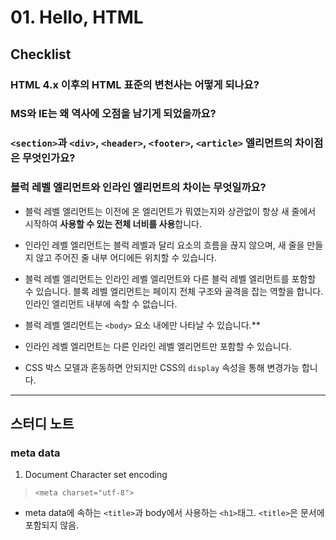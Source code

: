 # 01. Hello, HTML

## Checklist

### HTML 4.x 이후의 HTML 표준의 변천사는 어떻게 되나요?

### MS와 IE는 왜 역사에 오점을 남기게 되었을까요?

### `<section>`과 `<div>`, `<header>`, `<footer>`, `<article>` 엘리먼트의 차이점은 무엇인가요?

### 블럭 레벨 엘리먼트와 인라인 엘리먼트의 차이는 무엇일까요?

* 블럭 레벨 엘리먼트는 이전에 온 엘리먼트가 뭐였는지와 상관없이 항상 새 줄에서 시작하여 **사용할 수 있는 전체 너비를 사용**합니다.
* 인라인 레벨 엘리먼트는 블럭 레벨과 달리 요소의 흐름을 끊지 않으며, 새 줄을 만들지 않고 주어진 줄 내부 어디에든 위치할 수 있습니다.

* 블럭 레벨 엘리먼트는 인라인 레벨 엘리먼트와 다른 블럭 레벨 엘리먼트를 포함할 수 있습니다. 블록 레벨 엘리먼트는 페이지 전체 구조와 골격을 잡는 역할을 합니다. 인라인 엘리먼트 내부에 속할 수 없습니다.
* 블럭 레벨 엘리먼트는 `<body>` 요소 내에만 나타날 수 있습니다.**
* 인라인 레벨 엘리먼트는 다른 인라인 레벨 엘리먼트만 포함할 수 있습니다.

* CSS 박스 모델과 혼동하면 안되지만 CSS의 `display` 속성을 통해 변경가능 합니다.

---

## 스터디 노트

### meta data

1. Document Character set encoding
> `<meta charset="utf-8">`

* meta data에 속하는 `<title>`과 body에서 사용하는 `<h1>`태그. `<title>`은 문서에 포함되지 않음.
